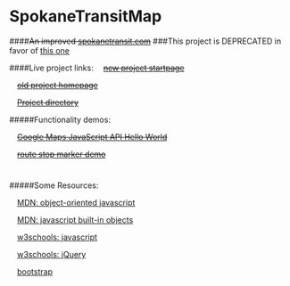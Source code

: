 # SpokaneTransitMap
####<del>An improved [spokanetransit.com](https://www.spokanetransit.com/)</del>
###This project is DEPRECATED in favor of [this one](https://github.com/cstaaben/transit-webApp/)

####Live project links:
&emsp;<del>[new project startpage](http://timothy-b.com/SpokaneTransitMap/src/Views/start.html)</del>

&emsp;<del>[old project homepage](http://timothy-b.com/SpokaneTransitMap/src/Views/home.php)</del>

&emsp;<del>[Project directory](http://timothy-b.com/SpokaneTransitMap/)</del>

#####Functionality demos:

&emsp;<del>[Google Maps JavaScript API Hello World](http://timothy-b.com/SpokaneTransitMap/src/Controllers/Testing/Google_Maps_JS_API_Test.php)</del>

&emsp;<del>[route stop marker demo](http://timothy-b.com/SpokaneTransitMap/src/Controllers/Testing/GMaps_Map_display_stops_on_routes.php)</del>

#

#####Some Resources:

&emsp;[MDN: object-oriented javascript](https://developer.mozilla.org/en-US/docs/Web/JavaScript/Introduction_to_Object-Oriented_JavaScript)

&emsp;[MDN: javascript built-in objects](https://developer.mozilla.org/en-US/docs/Web/JavaScript/Reference/Global_Objects)

&emsp;[w3schools: javascript](http://www.w3schools.com/js/)

&emsp;[w3schools: jQuery](http://www.w3schools.com/jquery/)

&emsp;[bootstrap](https://getbootstrap.com/css/)

